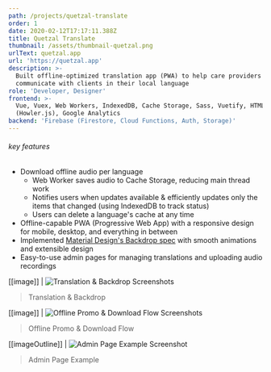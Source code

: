 ```yaml
---
path: /projects/quetzal-translate
order: 1
date: 2020-02-12T17:17:11.388Z
title: Quetzal Translate
thumbnail: /assets/thumbnail-quetzal.png
urlText: quetzal.app
url: 'https://quetzal.app'
description: >-
  Built offline-optimized translation app (PWA) to help care providers
  communicate with clients in their local language
role: 'Developer, Designer'
frontend: >-
  Vue, Vuex, Web Workers, IndexedDB, Cache Storage, Sass, Vuetify, HTML5 Audio
  (Howler.js), Google Analytics
backend: 'Firebase (Firestore, Cloud Functions, Auth, Storage)'
---
```

###### key features

* Download offline audio per language
  * Web Worker saves audio to Cache Storage, reducing main thread work
  * Notifies users when updates available & efficiently updates only the items that changed (using IndexedDB to track status)
  * Users can delete a language's cache at any time
* Offline-capable PWA (Progressive Web App) with a responsive design for mobile, desktop, and everything in between
* Implemented [Material Design's Backdrop spec](https://material.io/components/backdrop) with smooth animations and extensible design
* Easy-to-use admin pages for managing translations and uploading audio recordings


[[image]]
| ![Translation & Backdrop Screenshots](/assets/hero_backdrop-optimized.png "Translation & Backdrop")

> Translation & Backdrop

[[image]]
| ![Offline Promo & Download Flow Screenshots](/assets/offlinepromo_flow-optimized.png "Offline Promo & Download Flow")

> Offline Promo & Download Flow

[[imageOutline]]
| ![Admin Page Example Screenshot](/assets/quetzal.app_admin-optimized.png "Admin Page Example")

> Admin Page Example
